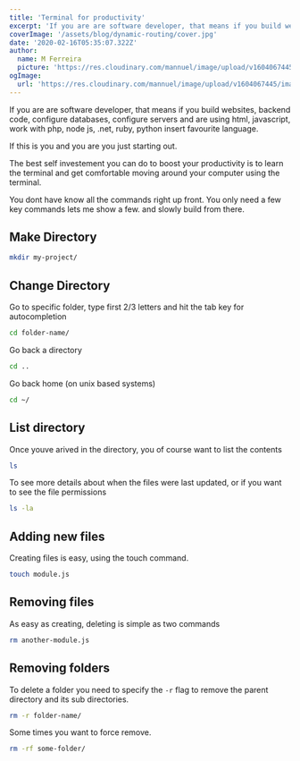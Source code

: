 ```yaml
---
title: 'Terminal for productivity'
excerpt: 'If you are are software developer, that means if you build websites, backend code, configure databases, configure servers and are using html, javascript, work with php, node js, .net, ruby, python insert favourite language.'
coverImage: '/assets/blog/dynamic-routing/cover.jpg'
date: '2020-02-16T05:35:07.322Z'
author:
  name: M Ferreira
  picture: 'https://res.cloudinary.com/mannuel/image/upload/v1604067445/images/mee.jpg'
ogImage:
  url: 'https://res.cloudinary.com/mannuel/image/upload/v1604067445/images/mee.jpg'
---
```


If you are are software developer, that means if you build websites, backend code, configure databases, configure servers and are using html, javascript, work with php, node js, .net, ruby, python insert favourite language.

If this is you and you are you just starting out.
 
The best self investement you can do to boost your productivity is to learn the terminal and get comfortable moving around your computer using the terminal.

You dont have know all the commands right up front. You only need a few key commands lets me show a few. and slowly build from there.

## Make Directory

```bash
mkdir my-project/
```

## Change Directory

Go to specific folder, type first 2/3 letters and hit the tab key for autocompletion

```bash
cd folder-name/
```

Go back a directory
```bash
cd ..
```

Go back home (on unix based systems)
```bash
cd ~/
```

## List directory

Once youve arived in the directory, you of course want to list the contents

```bash
ls
```

To see more details about when the files were last updated, or if you want to see the file permissions

```bash
ls -la
```

## Adding new files

Creating files is easy, using the touch command.

```bash
touch module.js
```

## Removing files

As easy as creating, deleting is simple as two commands

```bash
rm another-module.js
```

## Removing folders

To delete a folder you need to specify the `-r` flag to remove the parent directory and its sub directories.

```bash
rm -r folder-name/
```
Some times you want to force remove.

```bash
rm -rf some-folder/
```
